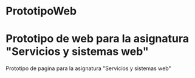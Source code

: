 # PrototipoWeb
Prototipo de web para la asignatura "Servicios y sistemas web"
=======
Prototipo de pagina para la asignatura "Servicios y sistemas web"
